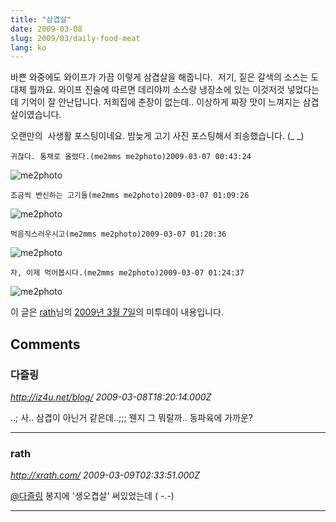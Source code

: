 ```yaml
---
title: "삼겹살"
date: 2009-03-08
slug: 2009/03/daily-food-meat
lang: ko
---
```


바쁜 와중에도 와이프가 가끔 이렇게 삼겹살을 해줍니다. 
저기, 짙은 갈색의 소스는 도대체 뭘까요. 와이프 진술에 따르면 데리야끼 소스랑 냉장소에 있는 이것저것 넣었다는데 기억이 잘 안난답니다. 저희집에 춘장이 없는데.. 이상하게 짜장 맛이 느껴지는 삼겹살이였습니다.

오랜만의  사생활 포스팅이네요. 밤늦게 고기 사진 포스팅해서 죄송했습니다. (_ _)


	귀찮다. 통채로 올렸다.(me2mms me2photo)2009-03-07 00:43:24

![me2photo](http://farm4.static.flickr.com/3616/3332619869_76368bcbb6.jpg)

	조금씩 변신하는 고기들(me2mms me2photo)2009-03-07 01:09:26

![me2photo](http://farm4.static.flickr.com/3270/3332667305_6620ddfddb.jpg)

	먹음직스러우시고(me2mms me2photo)2009-03-07 01:20:36

![me2photo](http://farm4.static.flickr.com/3628/3333523086_27a19295e3.jpg)

	자, 이제 먹어봅시다.(me2mms me2photo)2009-03-07 01:24:37

![me2photo](http://farm4.static.flickr.com/3256/3332695491_c72a98f4f0.jpg)

이 글은 [rath](http://me2day.net/rath)님의 [2009년 3월 7일](http://me2day.net/rath/2009/03/07#00:43:24)의 미투데이 내용입니다.

## Comments

### 다즐링
*http://iz4u.net/blog/*
*2009-03-08T18:20:14.000Z*

..; 사.. 삼겹이 아닌거 같은데..;;;
웬지 그 뭐랄까.. 동파육에 가까운?

---

### rath
*http://xrath.com/*
*2009-03-09T02:33:51.000Z*

[@다즐링](#comment-5962) 봉지에 '생오겹살' 써있었는데 ( -.-)

---

